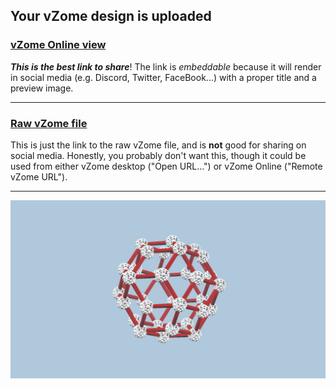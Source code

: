 ## Your vZome design is uploaded

### [vZome Online view][embed]

***This is the best link to share***!  The link is *embeddable* because it will render in social media (e.g. Discord, Twitter, FaceBook...) with a proper title and a preview image.

---

### [Raw vZome file][raw]

This is just the link to the raw vZome file, and is **not** good for
sharing on social media.
Honestly, you probably don't want this, though it could be used from either
vZome desktop ("Open URL...") or vZome Online ("Remote vZome URL").

---

![Image](<rhombic triacontahedron.png>)


[embed]: <https://vzome.com/app/embed.py?url=https://raw.githubusercontent.com/jlp1528/vzome-sharing/main/2021/12/05/13-43-58-rhombic%2Btriacontahedron/rhombic+triacontahedron.vZome>
[raw]: <https://raw.githubusercontent.com/jlp1528/vzome-sharing/main/2021/12/05/13-43-58-rhombic+triacontahedron/rhombic triacontahedron.vZome>
